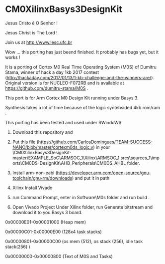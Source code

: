 # CM0XilinxBasys3DesignKit

Jesus Cristo é O Senhor !

Jesus Christ is The Lord !

Join us at http://www.lesc.ufc.br 

Wow ... this porting has just beend finished. It probably has bugs yet, but it works ! 

It is a porting of Cortex M0 Real Time Operating System (M0S) of Dumitru Stama, winner of hack a day 1kb 2017 contest (http://hackaday.com/2017/01/13/1-kb-challenge-and-the-winners-are/). Original version is for NUCLEO-F072RB and is available at https://github.com/dumitru-stama/M0S .

This port is for Arm Cortex M0 Design Kit running under Basys 3.

Synthesis takes a lot of time because of the logic syntehsided 4kb rom/ram .


This porting has been tested and used under RWindoW$

1. Download this repository and
2. Put this file (https://github.com/CarlosDomingues/TEAM-SUCCESS-NANO/blob/master/cortexm0ds_logic.v) in your \CM0XilinxBasys3DesignKit-master\EXAMPLE_SoC\ARMSOC_1\Xilinx\ARMSOC_1.srcs\sources_1\imports\CM0DS-DesignKit\AHB_Peripherals\CM0DS_AHBL folder.

2. Install arm-non-eabi (https://developer.arm.com/open-source/gnu-toolchain/gnu-rm/downloads) and put it in path

3. Xilinx Install Vivado

4. run Command Prompt, enter in Software\M0s folder and run build .

5. Open Vivado Project Under Xilinx folder, run Generate bitstream and download it to you Basys 3 board.




0x00000E01-0x00001000 (Heap mem)

0x00000C01-0x00000E00 (128x4 task stacks)

0x00000801-0x00000C00 (os mem (512), os stack (256), idle task stack(256) )

0x00000000-0x00000800 (Text of M0S and Tasks)




